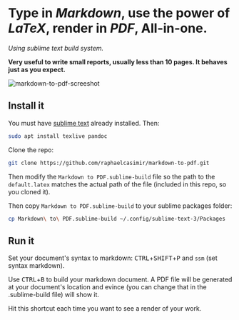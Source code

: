 # Type in *Markdown*, use the power of *LaTeX*, render in *PDF*, All-in-one.
_Using sublime text build system._

**Very useful to write small reports, usually less than 10 pages.
It behaves just as you expect.**

![markdown-to-pdf-screeshot](https://user-images.githubusercontent.com/9111357/49322573-de244180-f510-11e8-9e4a-92b2272729ba.png)

## Install it

You must have [sublime text](https://www.sublimetext.com/docs/3/linux_repositories.html) already installed.
Then:

```bash
sudo apt install texlive pandoc
```
Clone the repo:

```bash
git clone https://github.com/raphaelcasimir/markdown-to-pdf.git
```

Then modify the `Markdown to PDF.sublime-build` file so the path to the `default.latex` matches the actual path of the file (included in this repo, so you cloned it).

Then copy `Markdown to PDF.sublime-build` to your sublime packages folder:

```bash
cp Markdown\ to\ PDF.sublime-build ~/.config/sublime-text-3/Packages
```
## Run it
Set your document's syntax to markdown: <kbd>CTRL</kbd>+<kbd>SHIFT</kbd>+<kbd>P</kbd> and `ssm` (set syntax markdown).

Use <kbd>CTRL</kbd>+<kbd>B</kbd> to build your markdown document. A PDF file will be generated at your document's location and evince (you can change that in the .sublime-build file) will show it.

Hit this shortcut each time you want to see a render of your work.
